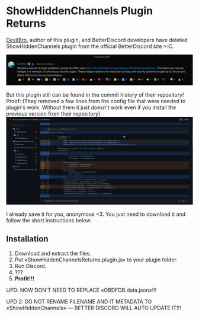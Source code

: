 # ShowHiddenChannels Plugin Returns #
[DevilBro](https://github.com/mwittrien "ShowHiddenChannels plugin author"), author of this plugin, and BetterDiscord developers
have deleted ShowHiddenChannels plugin from the official BetterDiscord site >:C.

![](/assets/Screenshot-2022-09-05_194143.png)

But this plugin still can be found in the commit history of their repository! Proof: (They removed a few lines from the config file that
were needed to plugin's work. Without them it just doesn't work even if you install the previous version from their repository)
![](/assets/Screenshot-2022-09-05_194426.png)

I already save it for you, anonymous <3. You just need to download it
and follow the short instructions below.

## Installation ##
1) Download and extract the files.
2) Put «ShowHiddenChannelsReturns.plugin.js» to your plugin folder.
3) Run Discord.
4) ???
5) **Profit!!!** 

UPD: NOW DON'T NEED TO REPLACE «OBDFDB.data.json»!!!

UPD 2: DO NOT RENAME FILENAME AND IT METADATA TO «ShowHiddenChannels» — BETTER DISCORD WILL AUTO UPDATE IT!!!
